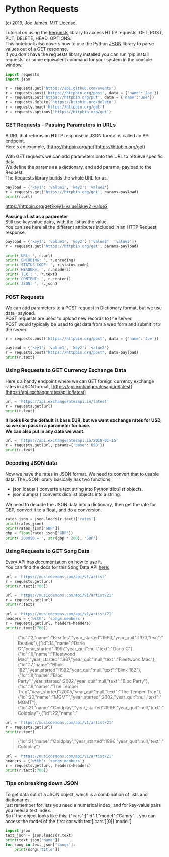 # Python Requests

(c) 2019, Joe James. MIT License.

Tutorial on using the [Requests](http://docs.python-requests.org/en/master/user/quickstart/) library to access HTTP requests, GET, POST, PUT, DELETE, HEAD, OPTIONS.  
This notebook also covers how to use the Python [JSON](https://docs.python.org/3/library/json.html) library to parse values out of a GET response.  
If you don't have the requests library installed you can run 'pip install requests' or some equivalent command for your system in the console window.
```python
import requests
import json

r = requests.get('https://api.github.com/events')
r = requests.post('https://httpbin.org/post', data = {'name':'Joe'})
r = requests.put('https://httpbin.org/put', data = {'name':'Joe'})
r = requests.delete('https://httpbin.org/delete')
r = requests.head('https://httpbin.org/get')
r = requests.options('https://httpbin.org/get')
```

### GET Requests - Passing Parameters in URLs

A URL that returns an HTTP response in JSON format is called an API endpoint.  
Here's an example, [https://httpbin.org/get](https://httpbin.org/get)

With GET requests we can add parameters onto the URL to retrieve specific data.  
We define the params as a dictionary, and add params=payload to the Request.  
The Requests library builds the whole URL for us.
```python
payload = {'key1': 'value1', 'key2': 'value2'}
r = requests.get('https://httpbin.org/get', params=payload)
print(r.url)
```
https://httpbin.org/get?key1=value1&key2=value2

**Passing a List as a parameter**  
Still use key:value pairs, with the list as the value.  
You can see here all the different attributes included in an HTTP Request response.
```python
payload = {'key1': 'value1', 'key2': ['value2', 'value3']}
r = requests.get('https://httpbin.org/get', params=payload)

print('URL: ', r.url)
print('ENCODING: ', r.encoding)
print('STATUS_CODE: ', r.status_code)
print('HEADERS: ', r.headers)
print('TEXT: ', r.text)
print('CONTENT: ', r.content)
print('JSON: ', r.json)
```

### POST Requests

We can add parameters to a POST request in Dictionary format, but we use data=payload.  
POST requests are used to upload new records to the server.  
POST would typically be used to get data from a web form and submit it to the server.

```python
r = requests.post('https://httpbin.org/post', data = {'name':'Joe'})

payload = {'key1': 'value1', 'key2': 'value2'}
r = requests.post("https://httpbin.org/post", data=payload)
print(r.text)
```

### Using Requests to GET Currency Exchange Data

Here's a handy endpoint where we can GET foreign currency exchange rates in JSON format, [https://api.exchangeratesapi.io/latest](https://api.exchangeratesapi.io/latest)
```python
url = 'https://api.exchangeratesapi.io/latest'
r = requests.get(url)
print(r.text)
```
**It looks like the default is base:EUR, but we want exchange rates for USD, so we can pass in a parameter for base.  
We can also put in any date we want.**
```python
url = 'https://api.exchangeratesapi.io/2018-01-15'
r = requests.get(url, params={'base':'USD'})
print(r.text)
```

### Decoding JSON data

Now we have the rates in JSON format. We need to convert that to usable data. The JSON library basically has two functions:

-   json.loads( ) converts a text string into Python dict/list objects.
-   json.dumps( ) converts dict/list objects into a string.

We need to decode the JSON data into a dictionary, then get the rate for GBP, convert it to a float, and do a conversion.
```python
rates_json = json.loads(r.text)['rates']
print(rates_json)
print(rates_json['GBP'])
gbp = float(rates_json['GBP'])
print('200USD = ', str(gbp * 200), 'GBP')
```

### Using Requests to GET Song Data

Every API has documentation on how to use it.  
You can find the docs for this Song Data API [here.](https://documenter.getpostman.com/view/3719697/RzfarXB4)

```python
url = 'https://musicdemons.com/api/v1/artist'
r = requests.get(url)
print(r.text[:700])

url = 'https://musicdemons.com/api/v1/artist/21'
r = requests.get(url)
print(r.text)

url = 'https://musicdemons.com/api/v1/artist/21'
headers = {'with': 'songs,members'}
r = requests.get(url, headers=headers)
print(r.text[:700])
```
>{"id":12,"name":"Beatles","year_started":1960,"year_quit":1970,"text":"Beatles"},{"id":14,"name":"Dario G","year_started":1997,"year_quit":null,"text":"Dario G"},{"id":16,"name":"Fleetwood Mac","year_started":1967,"year_quit":null,"text":"Fleetwood Mac"},{"id":17,"name":"Blink 182","year_started":1992,"year_quit":null,"text":"Blink 182"},{"id":18,"name":"Bloc Party","year_started":2002,"year_quit":null,"text":"Bloc Party"},{"id":19,"name":"The Temper Trap","year_started":2005,"year_quit":null,"text":"The Temper Trap"},{"id":20,"name":"MGMT","year_started":2002,"year_quit":null,"text":"MGMT"},{"id":21,"name":"Coldplay","year_started":1996,"year_quit":null,"text":"Coldplay"},{"id":22,"name":"

```python
url = 'https://musicdemons.com/api/v1/artist/21'
r = requests.get(url)
print(r.text)
```
>{"id":21,"name":"Coldplay","year_started":1996,"year_quit":null,"text":"Coldplay"}

```python
url = 'https://musicdemons.com/api/v1/artist/21'
headers = {'with': 'songs,members'}
r = requests.get(url, headers=headers)
print(r.text[:700])
```


### Tips on breaking down JSON

To get data out of a JSON object, which is a combination of lists and dictionaries,  
just remember for lists you need a numerical index, and for key-value pairs you need a text index.  
So if the object looks like this, {"cars":["id":1,"model":"Camry"... you can access the model of the first car with text['cars'][0]['model']

```python
import json
text_json = json.loads(r.text)
print(text_json['name'])
for song in text_json['songs']:
    print(song['title'])
```
